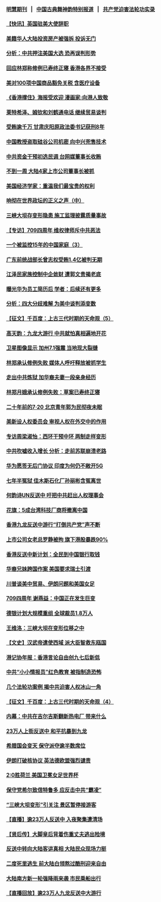 #### [明慧期刊](https://github.com/gfw-breaker/mh-qikan) &nbsp;&nbsp;|&nbsp;&nbsp; [中国古典舞神韵特别报道](https://github.com/gfw-breaker/mh-news/blob/master/shenyun.md?t=07101737) &nbsp;&nbsp;|&nbsp;&nbsp; [共产党迫害法轮功实录](https://github.com/gfw-breaker/mh-news/blob/master/README.md?t=07101737)  

#### [【快讯】英国驻美大使辞职](../pages/nf4514/n11376087.md?t=07101737) 

#### [美籍华人大陆投资房产被强拆 投诉无门](../pages/nf4514/n11375259.md?t=07101737) 

#### [分析：中共押注美国大选 恐再误判形势](../pages/nf4514/n11375207.md?t=07101737) 

#### [回应林郑称修例已寿终正寝 香港各界不接受](../pages/nf4514/n11375157.md?t=07101737) 

#### [美对100项中国商品豁免关税 含医疗设备](../pages/nf4514/n11375134.md?t=07101737) 

#### [《香港撑住》海报受欢迎 漫画家:向港人致敬](../pages/nf4514/n11374800.md?t=07101737) 

#### [莱特希泽、姆钦和刘鹤通电话 继续贸易谈判](../pages/nf4514/n11374707.md?t=07101737) 

#### [受贿逾千万 甘肃庆阳原政法委书记获刑8年](../pages/nf4514/n11374770.md?t=07101737) 

#### [中国教授盗取硅谷公司机密 向中兴兜售技术](../pages/nf4514/n11374684.md?t=07101737) 

#### [中共资金干预初选民调 台网媒董事长收贿](../pages/nf4514/n11369890.md?t=07101737) 

#### [不到一周 大陆4家上市公司董事长被抓](../pages/nf4514/n11374372.md?t=07101737) 

#### [美国经济学家：重温我们最宝贵的权利](../pages/nf4514/n11374224.md?t=07101737) 

#### [响彻在世界政坛的正义之声（中）](../pages/nf4514/n11367520.md?t=07101737) 

#### [三峡大坝存变形隐患 施工监理披露质量事故](../pages/nf4514/n11374259.md?t=07101737) 

#### [【专访】709四周年 维权律师斥中共恶法](../pages/nf4514/n11372961.md?t=07101737) 

#### [一个被监控15年的中国家庭（3）](../pages/nf4514/n11365131.md?t=07101737) 

#### [广东前统战部长曾志权受贿1.4亿被判无期](../pages/nf4514/n11373678.md?t=07101737) 

#### [江泽民家族控制中企敛财 遭郭文贵揭老底](../pages/nf4514/n11372011.md?t=07101737) 

#### [曝光华为员工简历后 学者：后续还有更多](../pages/nf4514/n11373245.md?t=07101737) 

#### [分析：四大分歧难解 为美中谈判添变数](../pages/nf4514/n11372998.md?t=07101737) 

#### [【征文】千百度：上古三代时期的天命观（5）](../pages/nf4514/n11160959.md?t=07101737) 

#### [高天韵：九龙大游行 中共就怕真相遍地开花](../pages/nf4514/n11372655.md?t=07101737) 

#### [卫星图像显示 加州7.1强震 当地现大裂缝](../pages/nf4514/n11372933.md?t=07101737) 

#### [林郑承认修例失败 媒体人呼吁释放被抓学生](../pages/nf4514/n11373257.md?t=07101737) 

#### [走出中共炼狱 加华裔夫妻一段亲身经历](../pages/nf4514/n11372538.md?t=07101737) 

#### [林郑月娥承认修例失败：草案已寿终正寝](../pages/nf4514/n11372907.md?t=07101737) 

#### [二十年前的7·20 北京青年郭为民彻夜未眠](../pages/nf4514/n11354195.md?t=07101737) 

#### [美新设人权委员会 审视人权在外交中的作用](../pages/nf4514/n11372756.md?t=07101737) 

#### [专访周梁淑怡：西环干预中环 两制走样变形](../pages/nf4514/n11372846.md?t=07101737) 

#### [中共吹嘘收入增长 分析：走前苏联崩溃老路](../pages/nf4514/n11372660.md?t=07101737) 

#### [华为愿签无后门协议 印度为何仍不敞开5G](../pages/nf4514/n11372425.md?t=07101737) 

#### [七年半冤狱 佳木斯石化厂孙丽彬含冤离世](../pages/nf4514/n11372569.md?t=07101737) 

#### [何韵诗UN反送中 吁把中共赶出人权理事会](../pages/nf4514/n11372333.md?t=07101737) 

#### [花旗：5成台湾科技厂商将撤离中国](../pages/nf4514/n11372442.md?t=07101737) 

#### [香港九龙反送中游行“打倒共产党”声不断](../pages/nf4514/n11372172.md?t=07101737) 

#### [上市公司女老总罗静被拘 旗下港股暴跌90%](../pages/nf4514/n11372176.md?t=07101737) 

#### [香港反送中新计划：全民到中国银行取钱](../pages/nf4514/n11372291.md?t=07101737) 

#### [华裔兄妹跨国作案 美国要求瑞士引渡](../pages/nf4514/n11372061.md?t=07101737) 

#### [川普谈美中贸易、伊朗问题和美国女足](../pages/nf4514/n11371588.md?t=07101737) 

#### [709四周年 谢燕益：中国正在发生巨变](../pages/nf4514/n11370790.md?t=07101737) 

#### [德银计划大规模重组 全球裁员1.8万人](../pages/nf4514/n11371187.md?t=07101737) 

#### [王维洛：三峡大坝在变形位移之中](../pages/nf4514/n11371354.md?t=07101737) 

#### [【文史】汉武帝遣使西域 派大臣智救东瓯国](../pages/nf4514/n8155039.md?t=07101737) 

#### [港记协年报：香港言论自由创九七后新低](../pages/nf4514/n11370692.md?t=07101737) 

#### [中共“小小情报员”红色教育 被指制造恐怖](../pages/nf4514/n11370581.md?t=07101737) 

#### [几个法轮功案例 揭中共迫害人权冰山一角](../pages/nf4514/n11360892.md?t=07101737) 

#### [【征文】千百度：上古三代时期的天命观（4）](../pages/nf4514/n11147853.md?t=07101737) 

#### [内幕：中共在吉尔吉斯翻新热电厂 带来什么](../pages/nf4514/n11370560.md?t=07101737) 

#### [23万人上街反送中 和平抗暴到九龙](../pages/nf4514/n11370317.md?t=07101737) 

#### [希腊国会变天 保守派夺逾半数席位](../pages/nf4514/n11370413.md?t=07101737) 

#### [伊朗打破核协议 英法德欧盟强烈谴责](../pages/nf4514/n11370112.md?t=07101737) 

#### [2:0胜荷兰 美国卫冕女足世界杯](../pages/nf4514/n11370303.md?t=07101737) 

#### [保守党希尔致信特鲁多 应反击中共“霸凌”](../pages/nf4514/n11370274.md?t=07101737) 

#### [“三峡大坝变形”引关注 景区暂停接游客](../pages/nf4514/n11369986.md?t=07101737) 

#### [【直播】逾23万人反送中 入夜聚集遭清场](../pages/nf4514/n11369475.md?t=07101737) 

#### [【贤后传】大脚皇后背着伤重丈夫逃出险境](../pages/nf4514/n11229726.md?t=07101737) 

#### [反送中转向大陆客讲真相 大陆民众现场力挺](../pages/nf4514/n11369987.md?t=07101737) 

#### [二度死里逃生 前大陆白领熬过酷刑迎来自由](../pages/nf4514/n11368594.md?t=07101737) 

#### [大陆南方新一轮强降雨来袭 市民乘船出行](../pages/nf4514/n11370116.md?t=07101737) 

#### [【直播回放】逾23万人九龙反送中大游行](../pages/nf4514/n11368868.md?t=07101737) 

